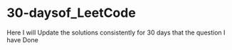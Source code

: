 # 30-daysof_LeetCode
Here I will Update the solutions consistently for 30 days that the question  I have Done
